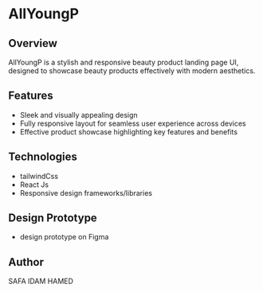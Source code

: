 # AllYoungP

## Overview
AllYoungP is a stylish and responsive beauty product landing page UI, designed to showcase beauty products effectively with modern aesthetics.

## Features
- Sleek and visually appealing design
- Fully responsive layout for seamless user experience across devices
- Effective product showcase highlighting key features and benefits

## Technologies
- tailwindCss
- React Js
- Responsive design frameworks/libraries

## Design Prototype
- design prototype on Figma

## Author 
SAFA IDAM HAMED
